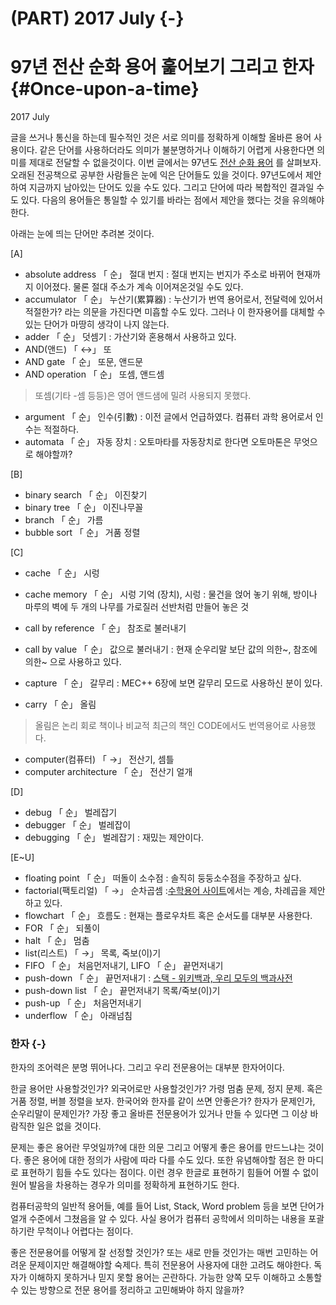 
# (PART) 2017 July {-} 
# 97년 전산 순화 용어 훑어보기 그리고 한자 {#Once-upon-a-time}
2017 July

글을 쓰거나 통신을 하는데 필수적인 것은 서로 의미를 정확하게 이해할 올바른 용어 사용이다. 같은 단어를 사용하더라도 의미가 불분명하거나 이해하기 어렵게 사용한다면 의미를 제대로 전달할 수 없을것이다. 
이번 글에서는 97년도 [전산 순화 용어](https://wiki.kldp.org/KoreanDoc/html/Translation-KLDP/compword.txt) 를 살펴보자. 오래된 전공책으로 공부한 사람들은 눈에 익은 단어들도 있을 것이다. 97년도에서 제안하여 지금까지 남아있는 단어도 있을 수도 있다. 그리고 단어에 따라 복합적인 결과일 수도 있다. 다음의 용어들은 통일할 수 있기를 바라는 점에서 제안을 했다는 것을 유의해야한다.

아래는 눈에 띄는 단어만 추려본 것이다.

[A]

- absolute address 「 순」 절대 번지 : 절대 번지는 번지가 주소로 바뀌어 현재까지 이어졌다. 물론 절대 주소가 계속 이어져온것일 수도 있다.
- accumulator 「 순」 누산기(累算器) : 누산기가 번역 용어로서, 전달력에 있어서 적절한가? 라는 의문을 가진다면 미흡할 수도 있다. 그러나 이 한자용어를 대체할 수 있는 단어가 마땅히 생각이 나지 않는다.
- adder 「 순」 덧셈기 : 가산기와 혼용해서 사용하고 있다. 
- AND(앤드) 「 ↔」 또
- AND gate 「 순」 또문, 앤드문
- AND operation 「 순」 또셈, 앤드셈

> 또셈(기타 -셈 등등)은 영어 앤드샘에 밀려 사용되지 못했다. 

- argument 「 순」 인수(引數) : 이전 글에서 언급하였다. 컴퓨터 과학 용어로서 인수는 적절하다.
- automata 「 순」 자동 장치 : 오토마타를 자동장치로 한다면 오토마톤은 무엇으로 해야할까? 

[B]

- binary search 「 순」 이진찾기
- binary tree 「 순」 이진나무꼴
- branch 「 순」 가름
- bubble sort 「 순」 거품 정렬

[C]

- cache 「 순」 시렁
- cache memory 「 순」 시렁 기억 (장치), 시렁 : 물건을 얹어 놓기 위해, 방이나 마루의 벽에 두 개의 나무를 가로질러 선반처럼 만들어 놓은 것 

- call by reference 「 순」 참조로 불러내기
- call by value 「 순」 값으로 불러내기 : 현재 순우리말 보단 값의 의한~, 참조에 의한~ 으로 사용하고 있다. 
- capture 「 순」 갈무리 : MEC++ 6장에 보면 갈무리 모드로 사용하신 분이 있다. 
- carry 「 순」 올림

> 올림은 논리 회로 책이나 비교적 최근의 책인 CODE에서도 번역용어로 사용했다. 

- computer(컴퓨터) 「 →」 전산기, 셈틀
- computer architecture 「 순」 전산기 얼개

[D]

- debug 「 순」 벌레잡기
- debugger 「 순」 벌레잡이
- debugging 「 순」 벌레잡기 : 재밌는 제안이다. 

[E~U]

- floating point 「 순」 떠돌이 소수점 : 솔직히 둥둥소수점을 주장하고 싶다.  
- factorial(팩토리얼) 「 →」 순차곱셈 :[수학용어 사이트](http://icms.kaist.ac.kr/new_sub05/sub05_04.php)에서는 계승, 차례곱을 제안하고 있다. 
- flowchart 「 순」 흐름도 : 현재는 플로우차트 혹은 순서도를 대부분 사용한다.
- FOR 「 순」 되풀이
- halt 「 순」 멈춤 
- list(리스트) 「 →」 목록, 죽보(이)기
- FIFO 「 순」 처음먼저내기, LIFO 「 순」 끝먼저내기
- push-down 「 순」 끝먼저내기 : [스택 - 위키백과, 우리 모두의 백과사전](https://ko.wikipedia.org/wiki/%EC%8A%A4%ED%83%9D) 
- push-down list 「 순」 끝먼저내기 목록/죽보(이)기
- push-up 「 순」 처음먼저내기
- underflow 「 순」 아래넘침

### 한자 {-}
한자의 조어력은 분명 뛰어나다. 그리고 우리 전문용어는 대부분 한자어이다. 

한글 용어만 사용할것인가? 외국어로만 사용할것인가? 가령 멈춤 문제, 정지 문제. 혹은 거품 정렬, 버블 정렬을 보자. 한국어와 한자를 같이 쓰면 안좋은가? 한자가 문제인가, 순우리말이 문제인가? 가장 좋고 올바른 전문용어가 있거나 만들 수 있다면 그 이상 바람직한 일은 없을 것이다.

문제는 좋은 용어란 무엇일까?에 대한 의문 그리고 어떻게 좋은 용어를 만드느냐는 것이다. 좋은 용어에 대한 정의가 사람에 따라 다를 수도 있다. 또한 유념해야할 점은 한 마디로 표현하기 힘들 수도 있다는 점이다. 이런 경우 한글로 표현하기 힘들어 어쩔 수 없이 원어 발음을 차용하는 경우가 의미를 정확하게 표현하기도 한다. 

컴퓨터공학의 일반적 용어들, 예를 들어 List, Stack, Word problem 등을 보면 단어가 얼개 수준에서 그쳤음을 알 수 있다.  사실 용어가 컴퓨터 공학에서 의미하는 내용을 포괄하기란 무척이나 어렵다는 점이다. 

좋은 전문용어를 어떻게 잘 선정할 것인가? 또는 새로 만들 것인가는 매번 고민하는 어려운 문제이지만 해결해야할 숙제다. 특히 전문용어 사용자에 대한 고려도 해야한다. 독자가 이해하지 못하거나 믿지 못할 용어는 곤란하다. 가능한 양쪽 모두 이해하고 소통할 수 있는 방향으로 전문 용어를 정리하고 고민해봐야 하지 않을까?



